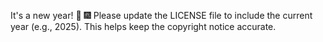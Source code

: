 It's a new year! 🎉 🎆 
Please update the LICENSE file to include the current year (e.g., 2025).
This helps keep the copyright notice accurate.
